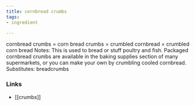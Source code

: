 ```yaml
---
title: cornbread crumbs
tags:
- ingredient

---
```

cornbread crumbs = corn bread crumbs = crumbled cornbread = crumbled corn bread Notes: This is used to bread or stuff poultry and fish. Packaged cornbread crumbs are available in the baking supplies section of many supermarkets, or you can make your own by crumbling cooled cornbread. Substitutes: breadcrumbs

### Links

* [[crumbs]]

